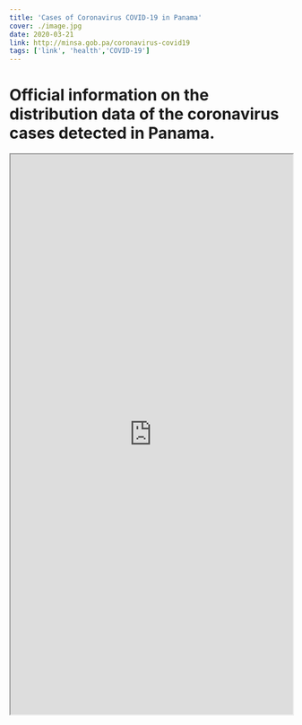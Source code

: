 ```yaml
---
title: 'Cases of Coronavirus COVID-19 in Panama'
cover: ./image.jpg
date: 2020-03-21
link: http://minsa.gob.pa/coronavirus-covid19
tags: ['link', 'health','COVID-19']
---
```


# Official information on the distribution data of the coronavirus cases detected in Panama.

<iframe style="width: 100%; height: 1000px;" src="https://geosocial.maps.arcgis.com/apps/opsdashboard/index.html#/2c6e932c690d467b85375af52b614472"></iframe>